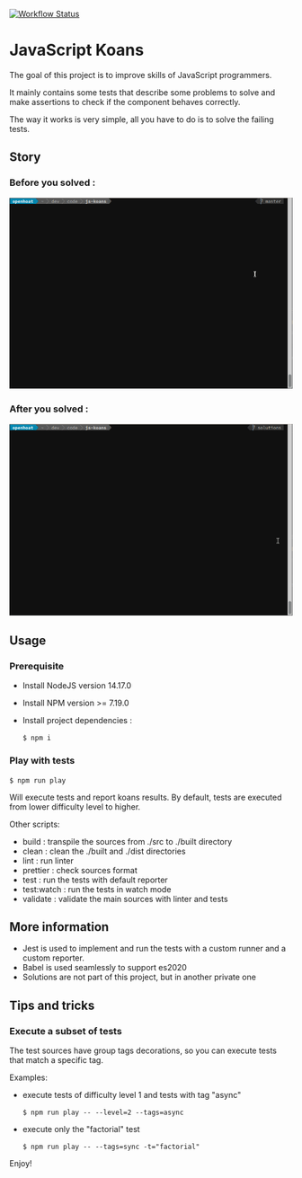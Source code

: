 [![Workflow Status](https://github.com/openhoat/js-koans-solutions/actions/workflows/main.yml/badge.svg)](https://github.com/openhoat/js-koans/actions)

# JavaScript Koans

The goal of this project is to improve skills of JavaScript programmers.

It mainly contains some tests that describe some problems to solve and make assertions to check if the component behaves correctly.

The way it works is very simple, all you have to do is to solve the failing tests.

## Story

### Before you solved :

<img src="./assets/js-koans-test-fail.gif" alt="Test FAIL" width="600">

### After you solved :

<img src="./assets/js-koans-test-pass.gif" alt="Test PASS" width="600">

## Usage

### Prerequisite

- Install NodeJS version 14.17.0
- Install NPM version >= 7.19.0
- Install project dependencies :

  ```shell
  $ npm i
  ```

### Play with tests

```shell
$ npm run play
```

Will execute tests and report koans results. 
By default, tests are executed from lower difficulty level to higher.

Other scripts:

- build : transpile the sources from ./src to ./built directory
- clean : clean the ./built and ./dist directories
- lint : run linter
- prettier : check sources format
- test : run the tests with default reporter
- test:watch : run the tests in watch mode
- validate : validate the main sources with linter and tests

## More information

- Jest is used to implement and run the tests with a custom runner and a custom reporter.
- Babel is used seamlessly to support es2020
- Solutions are not part of this project, but in another private one

## Tips and tricks

### Execute a subset of tests

The test sources have group tags decorations, so you can execute tests that match a specific tag.

Examples:

- execute tests of difficulty level 1 and tests with tag "async"

  ```shell
  $ npm run play -- --level=2 --tags=async
  ```

- execute only the "factorial" test

  ```shell
  $ npm run play -- --tags=sync -t="factorial"
  ```

Enjoy!
